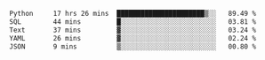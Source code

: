 <!--START_SECTION:waka-->

```txt
Python     17 hrs 26 mins  ██████████████████████▒░░   89.49 %
SQL        44 mins         █░░░░░░░░░░░░░░░░░░░░░░░░   03.81 %
Text       37 mins         ▓░░░░░░░░░░░░░░░░░░░░░░░░   03.24 %
YAML       26 mins         ▓░░░░░░░░░░░░░░░░░░░░░░░░   02.24 %
JSON       9 mins          ▒░░░░░░░░░░░░░░░░░░░░░░░░   00.80 %
```

<!--END_SECTION:waka-->
